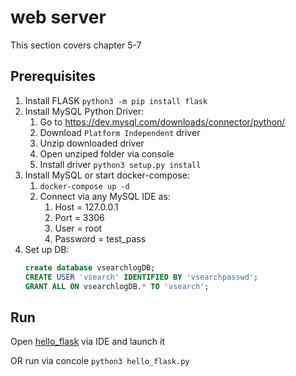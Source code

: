 # web server

This section covers chapter 5-7

## Prerequisites

1. Install FLASK `python3 -m pip install flask`
1. Install MySQL Python Driver:
    1. Go to https://dev.mysql.com/downloads/connector/python/
    1. Download `Platform Independent` driver
    1. Unzip downloaded driver
    1. Open unziped folder via console
    1. Install driver `python3 setup.py install` 
1. Install MySQL or start docker-compose:
    1. `docker-compose up -d`
    1. Connect via any MySQL IDE as:
        1. Host = 127.0.0.1
        1. Port = 3306
        1. User = root
        1. Password = test_pass
1. Set up DB: 
    ```sql
    create database vsearchlogDB;
    CREATE USER 'vsearch' IDENTIFIED BY 'vsearchpasswd';
    GRANT ALL ON vsearchlogDB.* TO 'vsearch';
    ```
        
## Run

Open [hello_flask](hello_flask.py) via IDE and launch it

OR run via concole `python3 hello_flask.py`
